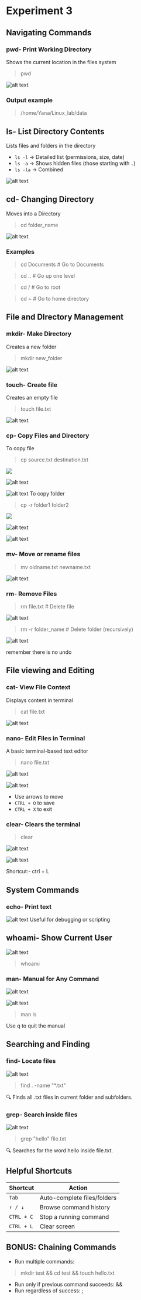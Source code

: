 # Experiment 3
## Navigating Commands
### pwd- Print Working Directory
Shows the current location in the files system
>pwd

![alt text](<Screenshot from 2025-08-19 05-40-35.png>)
### Output example
>/home/Yana/Linux_lab/data

## ls- List Directory Contents
Lists files and folders in the directory
* `ls -l` → Detailed list (permissions, size, date)
* `ls -a` → Shows hidden files (those starting with `.`)
* `ls -la` → Combined

![alt text](<Screenshot from 2025-08-19 05-43-35.png>)
## cd- Changing Directory
Moves into a Directory
>cd folder_name

![alt text](<Screenshot from 2025-08-19 05-50-19.png>)
### Examples
>cd Documents        # Go to Documents

>cd ..               # Go up one level

>cd /                # Go to root

>cd ~                # Go to home directory
## File and DIrectory Management
### mkdir- Make Directory
Creates a new folder
>mkdir new_folder

![alt text](<Screenshot from 2025-08-19 05-54-09.png>)
 ### touch- Create file
 Creates an empty file
 >touch file.txt

 ![alt text](<Screenshot from 2025-08-19 05-56-49.png>)

### cp- Copy Files and Directory
To copy file
>cp source.txt destination.txt

![
](<Screenshot from 2025-08-19 06-00-13.png>)

![alt text](<Screenshot from 2025-08-19 06-01-11.png>)

![alt text](<Screenshot from 2025-08-19 06-01-42.png>)
To copy folder
>cp -r folder1 folder2

![
](<Screenshot from 2025-08-19 06-04-09.png>)

![alt text](<Screenshot from 2025-08-19 06-09-21.png>)

![alt text](<Screenshot from 2025-08-19 06-08-57.png>)
### mv- Move or rename files
>mv oldname.txt newname.txt

![alt text](<Screenshot from 2025-08-19 06-12-29.png>)

### rm- Remove Files
>rm file.txt          # Delete file

![alt text](<Screenshot from 2025-08-19 06-16-20-1.png>)
>rm -r folder_name    # Delete folder (recursively)

![alt text](<Screenshot from 2025-08-19 06-17-10.png>)

remember there is no undo
## File viewing and Editing
### cat- View File Context
Displays content in terminal
>cat file.txt

![alt text](<Screenshot from 2025-08-19 06-20-36.png>)
### nano- Edit Files in Terminal
A basic terminal-based text editor
>nano file.txt

![alt text](<Screenshot from 2025-08-19 06-22-54.png>)

![alt text](<Screenshot from 2025-08-19 06-23-37.png>)
* Use arrows to move
* `CTRL + O` to save
* `CTRL + X` to exit

### clear-  Clears the terminal
>clear

![alt text](<Screenshot from 2025-08-19 16-23-36.png>)

![alt text](<Screenshot from 2025-08-19 16-39-08.png>)

Shortcut:- ctrl + L
## System Commands
### echo- Print text

![alt text](<Screenshot from 2025-08-19 16-46-17.png>)
Useful for debugging or scripting
## whoami- Show Current User

![alt text](<Screenshot from 2025-08-19 16-47-25.png>)
>whoami
### man- Manual for Any Command

![alt text](<Screenshot from 2025-08-19 16-50-03.png>)

![alt text](<Screenshot from 2025-08-19 16-50-39.png>)
>man ls

Use q to quit the manual
## Searching and Finding
### find- Locate files

![alt text](<Screenshot from 2025-08-19 17-01-59.png>)
>find . -name "*.txt"

🔍 Finds all .txt files in current folder and subfolders.
### grep- Search inside files

![alt text](<Screenshot from 2025-08-19 17-04-35.png>)
>grep "hello" file.txt

🔍 Searches for the word hello inside file.txt.
## Helpful Shortcuts
| Shortcut   | Action                      |
| ---------- | --------------------------- |
| `Tab`      | Auto-complete files/folders |
| `↑ / ↓`    | Browse command history      |
| `CTRL + C` | Stop a running command      |
| `CTRL + L` | Clear screen                |
## BONUS: Chaining Commands
* Run multiple commands:
>mkdir test && cd test && touch hello.txt
* Run only if previous command succeeds: &&
* Run regardless of success: ;










